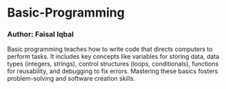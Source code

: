 # Basic-Programming
<h3>Author: Faisal Iqbal </h3>
Basic programming teaches how to write code that directs computers to perform tasks. It includes key concepts like variables for storing data, data types (integers, strings), control structures (loops, conditionals), functions for reusability, and debugging to fix errors. Mastering these basics fosters problem-solving and software creation skills. 
